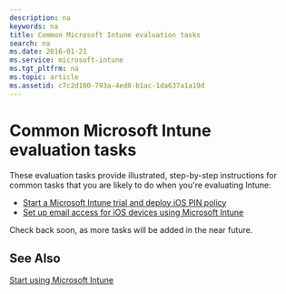 ```yaml
---
description: na
keywords: na
title: Common Microsoft Intune evaluation tasks
search: na
ms.date: 2016-01-21
ms.service: microsoft-intune
ms.tgt_pltfrm: na
ms.topic: article
ms.assetid: c7c2d100-793a-4ed8-b1ac-1da637a1a19d
---
```

# Common Microsoft Intune evaluation tasks
These evaluation tasks provide illustrated, step-by-step instructions for common tasks that you are likely to do when you're evaluating Intune:

- [Start a Microsoft Intune trial and deploy iOS PIN policy](Start_a_Microsoft_Intune_trial_and_deploy_iOS_PIN_policy.md)
- [Set up email access for iOS devices using Microsoft Intune](Set_up_email_access_for_iOS_devices_using_Microsoft_Intune.md)

Check back soon, as more tasks will be added in the near future.

## See Also
[Start using Microsoft Intune](Start_using_Microsoft_Intune.md)